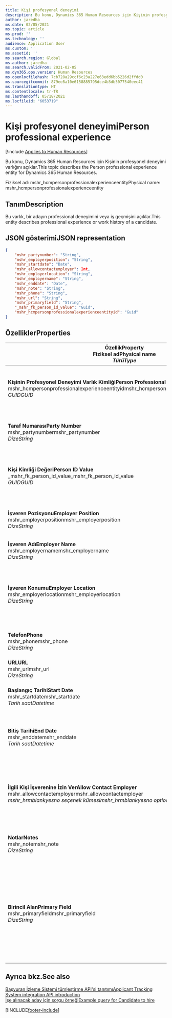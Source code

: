 ```yaml
---
title: Kişi profesyonel deneyimi
description: Bu konu, Dynamics 365 Human Resources için Kişinin profesyonel deneyimi varlığını açıklar.
author: jaredha
ms.date: 02/05/2021
ms.topic: article
ms.prod: ''
ms.technology: ''
audience: Application User
ms.custom: ''
ms.assetid: ''
ms.search.region: Global
ms.author: jaredha
ms.search.validFrom: 2021-02-05
ms.dyn365.ops.version: Human Resources
ms.openlocfilehash: 7cb728a29ccf6c23a227e63edd6bb5226d2ffdd0
ms.sourcegitcommit: 879ee8a10e6158885795dce4b3db5077540eec41
ms.translationtype: HT
ms.contentlocale: tr-TR
ms.lasthandoff: 05/18/2021
ms.locfileid: "6053719"
---
```

# <a name="person-professional-experience"></a><span data-ttu-id="297f8-103">Kişi profesyonel deneyimi</span><span class="sxs-lookup"><span data-stu-id="297f8-103">Person professional experience</span></span>

[!include [Applies to Human Resources](../includes/applies-to-hr.md)]

<span data-ttu-id="297f8-104">Bu konu, Dynamics 365 Human Resources için Kişinin profesyonel deneyimi varlığını açıklar.</span><span class="sxs-lookup"><span data-stu-id="297f8-104">This topic describes the Person professional experience entity for Dynamics 365 Human Resources.</span></span>

<span data-ttu-id="297f8-105">Fiziksel ad: mshr_hcmpersonprofessionalexperienceentity</span><span class="sxs-lookup"><span data-stu-id="297f8-105">Physical name: mshr_hcmpersonprofessionalexperienceentity</span></span>

## <a name="description"></a><span data-ttu-id="297f8-106">Tanım</span><span class="sxs-lookup"><span data-stu-id="297f8-106">Description</span></span>

<span data-ttu-id="297f8-107">Bu varlık, bir adayın professional deneyimini veya iş geçmişini açıklar.</span><span class="sxs-lookup"><span data-stu-id="297f8-107">This entity describes professional experience or work history of a candidate.</span></span>

## <a name="json-representation"></a><span data-ttu-id="297f8-108">JSON gösterimi</span><span class="sxs-lookup"><span data-stu-id="297f8-108">JSON representation</span></span>

```json
{
    "mshr_partynumber": "String",
    "mshr_employerposition": "String",
    "mshr_startdate": "Date",
    "mshr_allowcontactemployer": Int,
    "mshr_employerlocation": "String",
    "mshr_employername": "String",
    "mshr_enddate": "Date",
    "mshr_note": "String",
    "mshr_phone": "String",
    "mshr_url": "String",
    "mshr_primaryfield": "String",
    "_mshr_fk_person_id_value": "Guid",
    "mshr_hcmpersonprofessionalexperienceentityid": "Guid"
}
```

## <a name="properties"></a><span data-ttu-id="297f8-109">Özellikler</span><span class="sxs-lookup"><span data-stu-id="297f8-109">Properties</span></span>

| <span data-ttu-id="297f8-110">Özellik</span><span class="sxs-lookup"><span data-stu-id="297f8-110">Property</span></span><br><span data-ttu-id="297f8-111">**Fiziksel ad**</span><span class="sxs-lookup"><span data-stu-id="297f8-111">**Physical name**</span></span><br><span data-ttu-id="297f8-112">**_Türü_**</span><span class="sxs-lookup"><span data-stu-id="297f8-112">**_Type_**</span></span> | <span data-ttu-id="297f8-113">Kullan</span><span class="sxs-lookup"><span data-stu-id="297f8-113">Use</span></span> | <span data-ttu-id="297f8-114">Tanım</span><span class="sxs-lookup"><span data-stu-id="297f8-114">Description</span></span> |
| --- | --- | --- |
| <span data-ttu-id="297f8-115">**Kişinin Profesyonel Deneyimi Varlık Kimliği**</span><span class="sxs-lookup"><span data-stu-id="297f8-115">**Person Professional Experience Entity ID**</span></span><br><span data-ttu-id="297f8-116">mshr_hcmpersonprofessionalexperienceentityid</span><span class="sxs-lookup"><span data-stu-id="297f8-116">mshr_hcmpersonprofessionalexperienceentityid</span></span><br><span data-ttu-id="297f8-117">*GUID*</span><span class="sxs-lookup"><span data-stu-id="297f8-117">*GUID*</span></span> | <span data-ttu-id="297f8-118">Salt okunur</span><span class="sxs-lookup"><span data-stu-id="297f8-118">Read-only</span></span><br><span data-ttu-id="297f8-119">Gerekli</span><span class="sxs-lookup"><span data-stu-id="297f8-119">Required</span></span> | <span data-ttu-id="297f8-120">Varlık kaydı için sistem tarafından oluşturulan benzersiz tanımlayıcı.</span><span class="sxs-lookup"><span data-stu-id="297f8-120">System-generated unique identifier for the entity record.</span></span> |
| <span data-ttu-id="297f8-121">**Taraf Numarası**</span><span class="sxs-lookup"><span data-stu-id="297f8-121">**Party Number**</span></span><br><span data-ttu-id="297f8-122">mshr_partynumber</span><span class="sxs-lookup"><span data-stu-id="297f8-122">mshr_partynumber</span></span><br><span data-ttu-id="297f8-123">*Dize*</span><span class="sxs-lookup"><span data-stu-id="297f8-123">*String*</span></span> | <span data-ttu-id="297f8-124">Okuma/yazma</span><span class="sxs-lookup"><span data-stu-id="297f8-124">Read/write</span></span><br><span data-ttu-id="297f8-125">Gerekli</span><span class="sxs-lookup"><span data-stu-id="297f8-125">Required</span></span> | <span data-ttu-id="297f8-126">Aday için kişi kaydının benzersiz tanıtıcısı.</span><span class="sxs-lookup"><span data-stu-id="297f8-126">Unique identifier of the person record for the candidate.</span></span> |
| <span data-ttu-id="297f8-127">**Kişi Kimliği Değeri**</span><span class="sxs-lookup"><span data-stu-id="297f8-127">**Person ID Value**</span></span><br><span data-ttu-id="297f8-128">_mshr_fk_person_id_value</span><span class="sxs-lookup"><span data-stu-id="297f8-128">_mshr_fk_person_id_value</span></span><br><span data-ttu-id="297f8-129">*GUID*</span><span class="sxs-lookup"><span data-stu-id="297f8-129">*GUID*</span></span> | <span data-ttu-id="297f8-130">Salt okunur</span><span class="sxs-lookup"><span data-stu-id="297f8-130">Read-only</span></span><br><span data-ttu-id="297f8-131">Gerekli</span><span class="sxs-lookup"><span data-stu-id="297f8-131">Required</span></span><br><span data-ttu-id="297f8-132">Yabancı anahtar: mshr_dirpersonentity içindeki mshr_dirpersonentityid</span><span class="sxs-lookup"><span data-stu-id="297f8-132">Foreign key: mshr_dirpersonentityid of mshr_dirpersonentity</span></span> | <span data-ttu-id="297f8-133">Kişi varlık kaydı için sistem tarafından oluşturulan benzersiz tanımlayıcı.</span><span class="sxs-lookup"><span data-stu-id="297f8-133">System-generated unique identifier of the person entity record.</span></span> |
| <span data-ttu-id="297f8-134">**İşveren Pozisyonu**</span><span class="sxs-lookup"><span data-stu-id="297f8-134">**Employer Position**</span></span><br><span data-ttu-id="297f8-135">mshr_employerposition</span><span class="sxs-lookup"><span data-stu-id="297f8-135">mshr_employerposition</span></span><br><span data-ttu-id="297f8-136">*Dize*</span><span class="sxs-lookup"><span data-stu-id="297f8-136">*String*</span></span> | <span data-ttu-id="297f8-137">Okuma/yazma</span><span class="sxs-lookup"><span data-stu-id="297f8-137">Read/write</span></span><br><span data-ttu-id="297f8-138">Gerekli</span><span class="sxs-lookup"><span data-stu-id="297f8-138">Required</span></span> | <span data-ttu-id="297f8-139">Adayın çalıştığı sıradaki pozisyonun unvanı.</span><span class="sxs-lookup"><span data-stu-id="297f8-139">The position title held by the candidate while under employment.</span></span> |
| <span data-ttu-id="297f8-140">**İşveren Adı**</span><span class="sxs-lookup"><span data-stu-id="297f8-140">**Employer Name**</span></span><br><span data-ttu-id="297f8-141">mshr_employername</span><span class="sxs-lookup"><span data-stu-id="297f8-141">mshr_employername</span></span><br><span data-ttu-id="297f8-142">*Dize*</span><span class="sxs-lookup"><span data-stu-id="297f8-142">*String*</span></span> | <span data-ttu-id="297f8-143">Okuma/yazma</span><span class="sxs-lookup"><span data-stu-id="297f8-143">Read/write</span></span><br><span data-ttu-id="297f8-144">Gerekli</span><span class="sxs-lookup"><span data-stu-id="297f8-144">Required</span></span> | <span data-ttu-id="297f8-145">İşverenin adı.</span><span class="sxs-lookup"><span data-stu-id="297f8-145">The name of the employer.</span></span> |
| <span data-ttu-id="297f8-146">**İşveren Konumu**</span><span class="sxs-lookup"><span data-stu-id="297f8-146">**Employer Location**</span></span><br><span data-ttu-id="297f8-147">mshr_employerlocation</span><span class="sxs-lookup"><span data-stu-id="297f8-147">mshr_employerlocation</span></span><br><span data-ttu-id="297f8-148">*Dize*</span><span class="sxs-lookup"><span data-stu-id="297f8-148">*String*</span></span> | <span data-ttu-id="297f8-149">Okuma/yazma</span><span class="sxs-lookup"><span data-stu-id="297f8-149">Read/write</span></span><br><span data-ttu-id="297f8-150">İsteğe bağlı</span><span class="sxs-lookup"><span data-stu-id="297f8-150">Optional</span></span> | <span data-ttu-id="297f8-151">İşverenin konumu.</span><span class="sxs-lookup"><span data-stu-id="297f8-151">The employer’s location.</span></span> <span data-ttu-id="297f8-152">Maks. uzunluk: 60.</span><span class="sxs-lookup"><span data-stu-id="297f8-152">Max length: 60.</span></span> <span data-ttu-id="297f8-153">Tanımlanmış veya gerekli belirli bir biçim yok.</span><span class="sxs-lookup"><span data-stu-id="297f8-153">No specific format defined or required.</span></span> |
| <span data-ttu-id="297f8-154">**Telefon**</span><span class="sxs-lookup"><span data-stu-id="297f8-154">**Phone**</span></span><br><span data-ttu-id="297f8-155">mshr_phone</span><span class="sxs-lookup"><span data-stu-id="297f8-155">mshr_phone</span></span><br><span data-ttu-id="297f8-156">*Dize*</span><span class="sxs-lookup"><span data-stu-id="297f8-156">*String*</span></span> | <span data-ttu-id="297f8-157">Okuma/yazma</span><span class="sxs-lookup"><span data-stu-id="297f8-157">Read/write</span></span><br><span data-ttu-id="297f8-158">İsteğe bağlı</span><span class="sxs-lookup"><span data-stu-id="297f8-158">Optional</span></span> | <span data-ttu-id="297f8-159">İşverenin telefon numarası.</span><span class="sxs-lookup"><span data-stu-id="297f8-159">The employer’s phone number.</span></span> |
| <span data-ttu-id="297f8-160">**URL**</span><span class="sxs-lookup"><span data-stu-id="297f8-160">**URL**</span></span><br><span data-ttu-id="297f8-161">mshr_url</span><span class="sxs-lookup"><span data-stu-id="297f8-161">mshr_url</span></span><br><span data-ttu-id="297f8-162">*Dize*</span><span class="sxs-lookup"><span data-stu-id="297f8-162">*String*</span></span> | <span data-ttu-id="297f8-163">Okuma/yazma</span><span class="sxs-lookup"><span data-stu-id="297f8-163">Read/write</span></span><br><span data-ttu-id="297f8-164">İsteğe bağlı</span><span class="sxs-lookup"><span data-stu-id="297f8-164">Optional</span></span> | <span data-ttu-id="297f8-165">İşverenin web sitesinin URL'si.</span><span class="sxs-lookup"><span data-stu-id="297f8-165">The URL of the employer’s website.</span></span> |
| <span data-ttu-id="297f8-166">**Başlangıç Tarihi**</span><span class="sxs-lookup"><span data-stu-id="297f8-166">**Start Date**</span></span><br><span data-ttu-id="297f8-167">mshr_startdate</span><span class="sxs-lookup"><span data-stu-id="297f8-167">mshr_startdate</span></span><br><span data-ttu-id="297f8-168">*Tarih saat*</span><span class="sxs-lookup"><span data-stu-id="297f8-168">*Datetime*</span></span> | <span data-ttu-id="297f8-169">Okuma/yazma</span><span class="sxs-lookup"><span data-stu-id="297f8-169">Read/write</span></span><br><span data-ttu-id="297f8-170">Gerekli</span><span class="sxs-lookup"><span data-stu-id="297f8-170">Required</span></span> | <span data-ttu-id="297f8-171">Adayın işe başlama tarihi.</span><span class="sxs-lookup"><span data-stu-id="297f8-171">The start date of the candidate’s employment.</span></span> |
| <span data-ttu-id="297f8-172">**Bitiş Tarihi**</span><span class="sxs-lookup"><span data-stu-id="297f8-172">**End Date**</span></span><br><span data-ttu-id="297f8-173">mshr_enddate</span><span class="sxs-lookup"><span data-stu-id="297f8-173">mshr_enddate</span></span><br><span data-ttu-id="297f8-174">*Tarih saat*</span><span class="sxs-lookup"><span data-stu-id="297f8-174">*Datetime*</span></span> | <span data-ttu-id="297f8-175">Okuma/yazma</span><span class="sxs-lookup"><span data-stu-id="297f8-175">Read/write</span></span><br><span data-ttu-id="297f8-176">İsteğe bağlı</span><span class="sxs-lookup"><span data-stu-id="297f8-176">Optional</span></span> | <span data-ttu-id="297f8-177">Adayın işten çıkış tarihi veya aday hala burada çalışıyorsa null.</span><span class="sxs-lookup"><span data-stu-id="297f8-177">The end date of the candidate’s employment, or null if the candidate is still employed here.</span></span> |
| <span data-ttu-id="297f8-178">**İlgili Kişi İşverenine İzin Ver**</span><span class="sxs-lookup"><span data-stu-id="297f8-178">**Allow Contact Employer**</span></span><br><span data-ttu-id="297f8-179">mshr_allowcontactemployer</span><span class="sxs-lookup"><span data-stu-id="297f8-179">mshr_allowcontactemployer</span></span><br><span data-ttu-id="297f8-180">*mshr_hrmblankyesno seçenek kümesi*</span><span class="sxs-lookup"><span data-stu-id="297f8-180">*mshr_hrmblankyesno option set*</span></span> | <span data-ttu-id="297f8-181">Okuma/yazma</span><span class="sxs-lookup"><span data-stu-id="297f8-181">Read/write</span></span><br><span data-ttu-id="297f8-182">İsteğe bağlı</span><span class="sxs-lookup"><span data-stu-id="297f8-182">Optional</span></span> | <span data-ttu-id="297f8-183">Adayın önceki işverenle iletişime geçmesine izin verip vermediğini gösterir.</span><span class="sxs-lookup"><span data-stu-id="297f8-183">Signifies whether the candidate allows contacting the previous employer.</span></span> |
| <span data-ttu-id="297f8-184">**Notlar**</span><span class="sxs-lookup"><span data-stu-id="297f8-184">**Notes**</span></span><br><span data-ttu-id="297f8-185">mshr_note</span><span class="sxs-lookup"><span data-stu-id="297f8-185">mshr_note</span></span><br><span data-ttu-id="297f8-186">*Dize*</span><span class="sxs-lookup"><span data-stu-id="297f8-186">*String*</span></span> | <span data-ttu-id="297f8-187">Okuma/yazma</span><span class="sxs-lookup"><span data-stu-id="297f8-187">Read/write</span></span><br><span data-ttu-id="297f8-188">İsteğe bağlı</span><span class="sxs-lookup"><span data-stu-id="297f8-188">Optional</span></span> | <span data-ttu-id="297f8-189">İşe alan veya işe alma yöneticisinin kullanımına yönelik notlar.</span><span class="sxs-lookup"><span data-stu-id="297f8-189">Notes for use by the recruiter or hiring manager.</span></span> |
| <span data-ttu-id="297f8-190">**Birincil Alan**</span><span class="sxs-lookup"><span data-stu-id="297f8-190">**Primary Field**</span></span><br><span data-ttu-id="297f8-191">mshr_primaryfield</span><span class="sxs-lookup"><span data-stu-id="297f8-191">mshr_primaryfield</span></span><br><span data-ttu-id="297f8-192">*Dize*</span><span class="sxs-lookup"><span data-stu-id="297f8-192">*String*</span></span> | <span data-ttu-id="297f8-193">Salt okunur</span><span class="sxs-lookup"><span data-stu-id="297f8-193">Read-only</span></span><br><span data-ttu-id="297f8-194">Gerekli</span><span class="sxs-lookup"><span data-stu-id="297f8-194">Required</span></span> | <span data-ttu-id="297f8-195">Varlık kaydının birincil tanımlayıcısı olarak kullanılan alan.</span><span class="sxs-lookup"><span data-stu-id="297f8-195">Field used as a primary identifier of the entity record.</span></span> <span data-ttu-id="297f8-196">Taraf numarası, başlangıç tarihi, işveren pozisyonu ve işveren adının birleşimi.</span><span class="sxs-lookup"><span data-stu-id="297f8-196">Combination of party number, start date, employer position, and employer name.</span></span> |

## <a name="see-also"></a><span data-ttu-id="297f8-197">Ayrıca bkz.</span><span class="sxs-lookup"><span data-stu-id="297f8-197">See also</span></span>

[<span data-ttu-id="297f8-198">Başvuran İzleme Sistemi tümleştirme API'si tanıtımı</span><span class="sxs-lookup"><span data-stu-id="297f8-198">Applicant Tracking System integration API introduction</span></span>](hr-admin-integration-ats-api-introduction.md)<br>
[<span data-ttu-id="297f8-199">İşe alınacak aday için sorgu örneği</span><span class="sxs-lookup"><span data-stu-id="297f8-199">Example query for Candidate to hire</span></span>](hr-admin-integration-ats-api-candidate-to-hire-example-query.md)



[!INCLUDE[footer-include](../includes/footer-banner.md)]